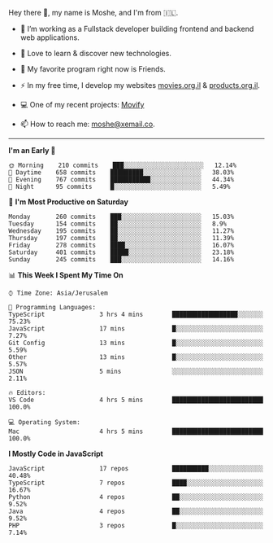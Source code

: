 Hey there 👋, my name is Moshe, and I'm from 🇮🇱.

- :telescope: I’m working as a Fullstack developer building frontend and backend web applications.

- :seedling: Love to learn & discover new technologies.

- 🍿 My favorite program right now is Friends.

- :zap: In my free time, I develop my websites [movies.org.il](https://movies.org.il) & [products.org.il](https://products.org.il).

- 💻 One of my recent projects: [Movify](https://github.com/jewishmoses/movify)

- :mailbox: How to reach me: moshe@xemail.co.

<hr/>

<!--START_SECTION:waka-->
**I'm an Early 🐤** 

```text
🌞 Morning    210 commits    ███░░░░░░░░░░░░░░░░░░░░░░   12.14% 
🌆 Daytime    658 commits    █████████░░░░░░░░░░░░░░░░   38.03% 
🌃 Evening    767 commits    ███████████░░░░░░░░░░░░░░   44.34% 
🌙 Night      95 commits     █░░░░░░░░░░░░░░░░░░░░░░░░   5.49%

```
📅 **I'm Most Productive on Saturday** 

```text
Monday       260 commits    ███░░░░░░░░░░░░░░░░░░░░░░   15.03% 
Tuesday      154 commits    ██░░░░░░░░░░░░░░░░░░░░░░░   8.9% 
Wednesday    195 commits    ██░░░░░░░░░░░░░░░░░░░░░░░   11.27% 
Thursday     197 commits    ██░░░░░░░░░░░░░░░░░░░░░░░   11.39% 
Friday       278 commits    ████░░░░░░░░░░░░░░░░░░░░░   16.07% 
Saturday     401 commits    █████░░░░░░░░░░░░░░░░░░░░   23.18% 
Sunday       245 commits    ███░░░░░░░░░░░░░░░░░░░░░░   14.16%

```


📊 **This Week I Spent My Time On** 

```text
⌚︎ Time Zone: Asia/Jerusalem

💬 Programming Languages: 
TypeScript               3 hrs 4 mins        ██████████████████░░░░░░░   75.23% 
JavaScript               17 mins             █░░░░░░░░░░░░░░░░░░░░░░░░   7.27% 
Git Config               13 mins             █░░░░░░░░░░░░░░░░░░░░░░░░   5.59% 
Other                    13 mins             █░░░░░░░░░░░░░░░░░░░░░░░░   5.57% 
JSON                     5 mins              ░░░░░░░░░░░░░░░░░░░░░░░░░   2.11%

🔥 Editors: 
VS Code                  4 hrs 5 mins        █████████████████████████   100.0%

💻 Operating System: 
Mac                      4 hrs 5 mins        █████████████████████████   100.0%

```

**I Mostly Code in JavaScript** 

```text
JavaScript               17 repos            ██████████░░░░░░░░░░░░░░░   40.48% 
TypeScript               7 repos             ████░░░░░░░░░░░░░░░░░░░░░   16.67% 
Python                   4 repos             ██░░░░░░░░░░░░░░░░░░░░░░░   9.52% 
Java                     4 repos             ██░░░░░░░░░░░░░░░░░░░░░░░   9.52% 
PHP                      3 repos             █░░░░░░░░░░░░░░░░░░░░░░░░   7.14%

```



<!--END_SECTION:waka-->
